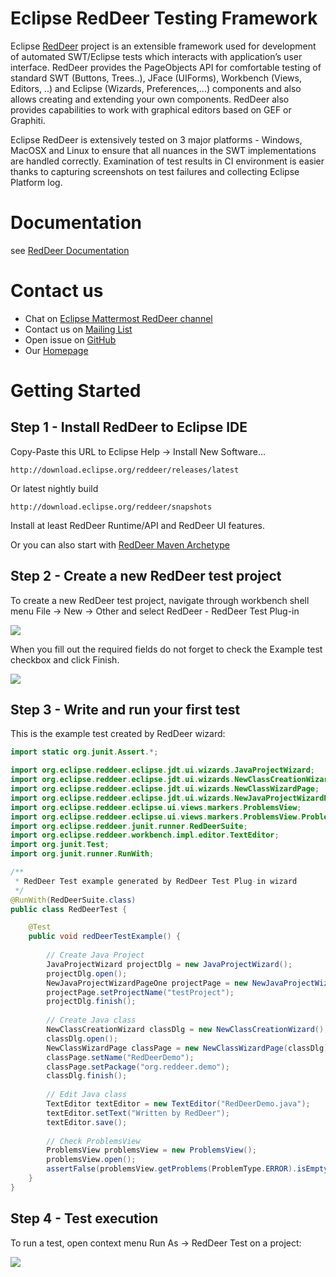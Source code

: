 # Eclipse RedDeer Testing Framework

Eclipse [RedDeer](http://www.eclipse.org/reddeer) project is an extensible framework used for development of automated SWT/Eclipse tests which interacts with application’s user interface. RedDeer provides the PageObjects API for comfortable testing of standard SWT (Buttons, Trees..), JFace (UIForms), Workbench (Views, Editors, ..) and Eclipse (Wizards, Preferences,...) components and also allows creating and extending your own components. RedDeer also provides capabilities to work with graphical editors based on GEF or Graphiti.

Eclipse RedDeer is extensively tested on 3 major platforms - Windows, MacOSX and Linux to ensure that all nuances in the SWT implementations are handled correctly. Examination of test results in CI environment is easier thanks to capturing screenshots on test failures and collecting Eclipse Platform log.

# Documentation

see [RedDeer Documentation](https://github.com/eclipse/reddeer/wiki)

# Contact us

* Chat on [Eclipse Mattermost RedDeer channel](https://mattermost.eclipse.org/eclipse/channels/reddeer)
* Contact us on [Mailing List](https://dev.eclipse.org/mailman/listinfo/reddeer-dev)
* Open issue on [GitHub](https://github.com/eclipse/reddeer/issues)
* Our [Homepage](http://www.eclipse.org/reddeer)

# Getting Started

## Step 1 - Install RedDeer to Eclipse IDE

Copy-Paste this URL to Eclipse Help -> Install New Software...
```
http://download.eclipse.org/reddeer/releases/latest
```
Or latest nightly build
```
http://download.eclipse.org/reddeer/snapshots
```


Install at least RedDeer Runtime/API and RedDeer UI features.

Or you can also start with [RedDeer Maven Archetype](https://mvnrepository.com/artifact/org.jboss.reddeer/jboss-reddeer-archetype)


## Step 2 - Create a new RedDeer test project
To create a new RedDeer test project, navigate through workbench shell menu File -> New -> Other and select RedDeer - RedDeer Test Plug-in

<img src=https://github.com/eclipse/reddeer/wiki/img/2/new_reddeer_project.png />

When you fill out the required fields do not forget to check the Example test checkbox and click Finish.

<img src=https://github.com/eclipse/reddeer/wiki/img/2/new_reddeer_example.png />

## Step 3 - Write and run your first test
This is the example test created by RedDeer wizard:

```java
import static org.junit.Assert.*;

import org.eclipse.reddeer.eclipse.jdt.ui.wizards.JavaProjectWizard;
import org.eclipse.reddeer.eclipse.jdt.ui.wizards.NewClassCreationWizard;
import org.eclipse.reddeer.eclipse.jdt.ui.wizards.NewClassWizardPage;
import org.eclipse.reddeer.eclipse.jdt.ui.wizards.NewJavaProjectWizardPageOne;
import org.eclipse.reddeer.eclipse.ui.views.markers.ProblemsView;
import org.eclipse.reddeer.eclipse.ui.views.markers.ProblemsView.ProblemType;
import org.eclipse.reddeer.junit.runner.RedDeerSuite;
import org.eclipse.reddeer.workbench.impl.editor.TextEditor;
import org.junit.Test;
import org.junit.runner.RunWith;

/**
 * RedDeer Test example generated by RedDeer Test Plug-in wizard
 */
@RunWith(RedDeerSuite.class)
public class RedDeerTest {

	@Test
	public void redDeerTestExample() {
		
		// Create Java Project
		JavaProjectWizard projectDlg = new JavaProjectWizard();
		projectDlg.open();
		NewJavaProjectWizardPageOne projectPage = new NewJavaProjectWizardPageOne(projectDlg);
		projectPage.setProjectName("testProject");
		projectDlg.finish();
		
		// Create Java class
		NewClassCreationWizard classDlg = new NewClassCreationWizard();
		classDlg.open();
		NewClassWizardPage classPage = new NewClassWizardPage(classDlg);
		classPage.setName("RedDeerDemo");
		classPage.setPackage("org.reddeer.demo");
		classDlg.finish();
		
		// Edit Java class
		TextEditor textEditor = new TextEditor("RedDeerDemo.java");
		textEditor.setText("Written by RedDeer");
		textEditor.save();
		
		// Check ProblemsView
		ProblemsView problemsView = new ProblemsView();
		problemsView.open();
		assertFalse(problemsView.getProblems(ProblemType.ERROR).isEmpty());
	}
}

```

## Step 4 - Test execution
To run a test, open context menu Run As -> RedDeer Test on a project:

<img src=https://github.com/eclipse/reddeer/wiki/img/2/run_reddeer.png />



